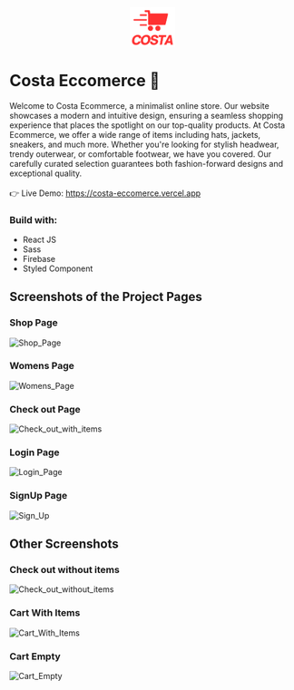 <div align='center'>
 <img style="width:16%" src='src/assets/logov3.png'/>
</div>

# Costa Eccomerce 🛒

Welcome to Costa Ecommerce, a minimalist online store. Our website showcases a modern and intuitive design, ensuring a seamless shopping experience that places the spotlight on our top-quality products. At Costa Ecommerce, we offer a wide range of items including hats, jackets, sneakers, and much more. Whether you're looking for stylish headwear, trendy outerwear, or comfortable footwear, we have you covered. Our carefully curated selection guarantees both fashion-forward designs and exceptional quality.
<br />
<br />
👉 Live Demo:  https://costa-eccomerce.vercel.app

### Build with:

- React JS <br>
- Sass  <br>
- Firebase <br>
- Styled Component <br>

## Screenshots of the Project Pages

### Shop Page
![Shop_Page](https://github.com/davimgfx/costa-eccomerce/assets/118557337/fd4322f1-4428-4a18-9972-198ad645e727)

### Womens Page
![Womens_Page](https://github.com/davimgfx/costa-eccomerce/assets/118557337/0d1d27ca-1a1d-4f4e-abd8-093e98e3bd94)

### Check out Page
![Check_out_with_items](https://github.com/davimgfx/costa-eccomerce/assets/118557337/fba867c9-44b3-4b6b-9c96-6575473cad6a)

### Login Page
![Login_Page](https://github.com/davimgfx/costa-eccomerce/assets/118557337/4d4d2ce9-be5e-4638-8aa4-c239424b2aa5)

### SignUp Page
![Sign_Up](https://github.com/davimgfx/costa-eccomerce/assets/118557337/6bd0c247-9dfe-496c-b410-56c289e97ea0)

## Other Screenshots

### Check out without items
![Check_out_without_items](https://github.com/davimgfx/costa-eccomerce/assets/118557337/038db7e0-186c-44cd-9359-bd4ced1a298a)

### Cart With Items

![Cart_With_Items](https://github.com/davimgfx/costa-eccomerce/assets/118557337/ba01e719-ea81-47e3-a486-23fd9b870eff)

### Cart Empty
![Cart_Empty](https://github.com/davimgfx/costa-eccomerce/assets/118557337/22de2723-beed-4ae5-9bfd-a022b22080c6)

